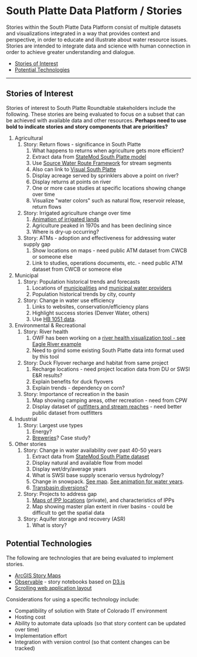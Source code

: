 # South Platte Data Platform / Stories #

Stories within the South Platte Data Platform consist of multiple datasets and visualizations integrated in a way
that provides context and perspective, in order to educate and illustrate about water resource issues.
Stories are intended to integrate data and science with human connection in order to achieve greater understanding and dialogue.

* [Stories of Interest](#stories-of-interest)
* [Potential Technologies](#potential-technologies)

---------------

## Stories of Interest ##

Stories of interest to South Platte Roundtable stakeholders include the following.
These stories are being evaluated to focus on a subset that can be achieved with available
data and other resources.
**Perhaps need to use bold to indicate stories and story components that are priorities?**

1. Agricultural
	1. Story:  Return flows - significance in South Platte
		1. What happens to returns when agriculture gets more efficient?
		2. Extract data from [StateMod South Platte model](http://cdss.state.co.us/Modeling/Pages/SurfaceWaterStateMod.aspx)
		3. Use [Source Water Route Framework](http://cdss.state.co.us/GIS/Pages/AllGISData.aspx) for stream segments
		4. Also can link to [Visual South Platte](http://www.lspwcd.org/index_files/POINTFLOW2.htm)
		5. Display acreage served by sprinklers above a point on river?
		6. Display returns at points on river
		7. One or more case studies at specific locations showing change over time
		8. Visualize "water colors" such as natural flow, reservoir release, return flows
	2. Story:  Irrigated agriculture change over time
		1. [Animation of irrigated lands](http://viz.openwaterfoundation.org/co/co-irrigated-ag-animation/index.html)
		2. Agriculture peaked in 1970s and has been declining since
		3. Where is dry-up occurring?
	3. Story:  ATMs - adoption and effectiveness for addressing water supply gap
		1. Show locations on maps - need public ATM dataset from CWCB or someone else
		2. Link to studies, operations documents, etc. - need public ATM dataset from CWCB or someone else
2. Municipal
	1. Story:  Population historical trends and forecasts
		1. Locations of [municipalities](https://github.com/OpenWaterFoundation/owf-data-co-municipalities/blob/master/data/Colorado-Municipalities.geojson) and
		[municipal water providers](https://github.com/OpenWaterFoundation/owf-data-co-municipal-water-providers/blob/master/data/Colorado-Municipal-Water-Providers.geojson)
		2. Population historical trends by city, county
	2. Story:  Change in water use efficiency
		1. Links to websites, conservation/efficiency plans
		2. Highlight success stories (Denver Water, others)
		3. Use [HB 1051 data](http://cwcb.state.co.us/water-management/waterEfficiency/Pages/ReportingWaterUseWaterConservationData.aspx).
3. Environmental & Recreational
	1. Story:  River health
		1. OWF has been working on a [river health visualization tool - see Eagle River example](http://viz.openwaterfoundation.org/co/owf-viz-co-eagle-river-health-sunburst/)
		2. Need to grind some existing South Platte data into format used by this tool
	2. Story:  Duck Flyover recharge and habitat from same project
		1. Recharge locations - need project location data from DU or SWSI E&R results?
		2. Explain benefits for duck flyovers
		3. Explain trends - dependency on corn?
	3. Story:  Importance of recreation in the basin
		1. Map showing camping areas, other recreation - need from CPW
		2. Display dataset of
		[outfitters and stream reaches](https://github.com/OpenWaterFoundation/owf-data-co-river-outfitters/blob/master/data/Colorado-River-Outfitters.geojson) - need
		better public dataset from outfitters
4. Industrial
	1. Story: Largest use types
		1. Energy?
		2. [Breweries](https://github.com/OpenWaterFoundation/owf-data-co-breweries)?  Case study?
5. Other stories
	1. Story:  Change in water availability over past 40-50 years
		1. Extract data from [StateMod South Platte dataset](http://cdss.state.co.us/Modeling/Pages/SurfaceWaterStateMod.aspx)
		2. Display natural and available flow from model
		3. Display wet/dry/average years
		4. What is SWSI base supply scenario versus hydrology?
		5. Change in snowpack.  [See map](http://projects.openwaterfoundation.org/owf-proj-co-cwcb-2016-snodas/prototype/index.html).
		[See animation for water years](http://viz.openwaterfoundation.org/co/owf-viz-co-snodas-gapminder/).
		6. [Transbasin diversions?](https://github.com/OpenWaterFoundation/owf-data-co-transbasin-diversions)
	2. Story:  Projects to address gap
		1. [Maps of IPP locations](https://github.com/OpenWaterFoundation/swsi-data-ipps) (private), and characteristics of IPPs
		2. Map showing master plan extent in river basins - could be difficult to get the spatial data
	3. Story: Aquifer storage and recovery (ASR)
		1. What is story?

## Potential Technologies ##

The following are technologies that are being evaluated to implement stories.

* [ArcGIS Story Maps](https://storymaps.arcgis.com/en/)
* [Observable](https://beta.observablehq.com/?utm_source=blocks) - story notebooks based on [D3.js](https://d3js.org/)
* [Scrolling web application layout](https://startbootstrap.com/template-overviews/scrolling-nav/)

Considerations for using a specific technology include:

* Compatibility of solution with State of Colorado IT environment
* Hosting cost
* Ability to automate data uploads (so that story content can be updated over time)
* Implementation effort
* Integration with version control (so that content changes can be tracked)
